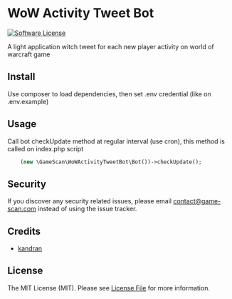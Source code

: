 # WoW Activity Tweet Bot

[![Software License][ico-license]](LICENSE.md)

A light application witch tweet for each new player activity on world of warcraft game

## Install

Use composer to load dependencies, then set .env credential (like on .env.example)

## Usage


Call bot checkUpdate method at regular interval (use cron), this method is called on index.php script
```php
    (new \GameScan\WoWActivityTweetBot\Bot())->checkUpdate();
```


## Security

If you discover any security related issues, please email contact@game-scan.com instead of using the issue tracker.

## Credits

- [kandran][link-author]

## License

The MIT License (MIT). Please see [License File](LICENSE.md) for more information.

[ico-license]: https://img.shields.io/badge/license-MIT-brightgreen.svg?style=flat-square

[link-author]: https://github.com/kandran
